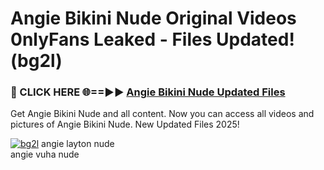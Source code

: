 # Angie Bikini Nude Original Videos 0nlyFans Leaked - Files Updated! (bg2l)

<h3>🔴 CLICK HERE 🌐==►► <a href="https://tinyurl.com/yrmya6cz" rel="nofollow">Angie Bikini Nude Updated Files</a></h3>

Get Angie Bikini Nude and all content. Now you can access all videos and pictures of Angie Bikini Nude. New Updated Files 2025!

[![bg2l](https://i.imgur.com/FMdXYCs.gif)](https://tinyurl.com/yrmya6cz)
angie layton nude<br>
angie vuha nude